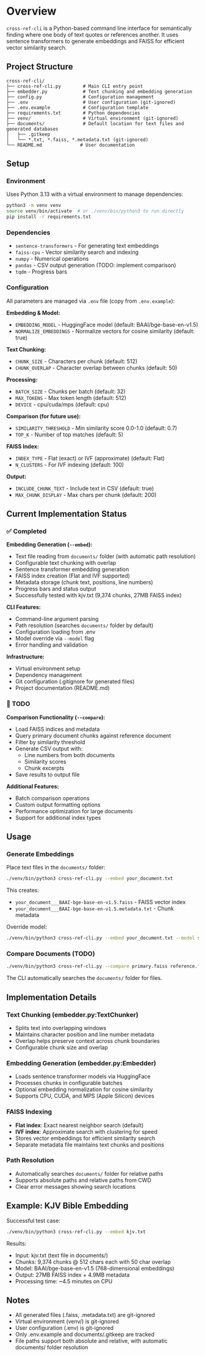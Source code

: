 # Overview

`cross-ref-cli` is a Python-based command line interface for semantically finding where one body of text quotes or references another. It uses sentence transformers to generate embeddings and FAISS for efficient vector similarity search.

## Project Structure

```
cross-ref-cli/
├── cross-ref-cli.py        # Main CLI entry point
├── embedder.py             # Text chunking and embedding generation
├── config.py               # Configuration management
├── .env                    # User configuration (git-ignored)
├── .env.example            # Configuration template
├── requirements.txt        # Python dependencies
├── venv/                   # Virtual environment (git-ignored)
├── documents/              # Default location for text files and generated databases
│   ├── .gitkeep
│   └── *.txt, *.faiss, *.metadata.txt (git-ignored)
└── README.md              # User documentation
```

## Setup

### Environment
Uses Python 3.13 with a virtual environment to manage dependencies:
```bash
python3 -m venv venv
source venv/bin/activate  # or ./venv/bin/python3 to run directly
pip install -r requirements.txt
```

### Dependencies
- `sentence-transformers` - For generating text embeddings
- `faiss-cpu` - Vector similarity search and indexing
- `numpy` - Numerical operations
- `pandas` - CSV output generation (TODO: implement comparison)
- `tqdm` - Progress bars

### Configuration
All parameters are managed via `.env` file (copy from `.env.example`):

**Embedding & Model:**
- `EMBEDDING_MODEL` - HuggingFace model (default: BAAI/bge-base-en-v1.5)
- `NORMALIZE_EMBEDDINGS` - Normalize vectors for cosine similarity (default: true)

**Text Chunking:**
- `CHUNK_SIZE` - Characters per chunk (default: 512)
- `CHUNK_OVERLAP` - Character overlap between chunks (default: 50)

**Processing:**
- `BATCH_SIZE` - Chunks per batch (default: 32)
- `MAX_TOKENS` - Max token length (default: 512)
- `DEVICE` - cpu/cuda/mps (default: cpu)

**Comparison (for future use):**
- `SIMILARITY_THRESHOLD` - Min similarity score 0.0-1.0 (default: 0.7)
- `TOP_K` - Number of top matches (default: 5)

**FAISS Index:**
- `INDEX_TYPE` - Flat (exact) or IVF (approximate) (default: Flat)
- `N_CLUSTERS` - For IVF indexing (default: 100)

**Output:**
- `INCLUDE_CHUNK_TEXT` - Include text in CSV (default: true)
- `MAX_CHUNK_DISPLAY` - Max chars per chunk (default: 200)

## Current Implementation Status

### ✅ Completed

**Embedding Generation (`--embed`):**
- Text file reading from `documents/` folder (with automatic path resolution)
- Configurable text chunking with overlap
- Sentence transformer embedding generation
- FAISS index creation (Flat and IVF supported)
- Metadata storage (chunk text, positions, line numbers)
- Progress bars and status output
- Successfully tested with kjv.txt (9,374 chunks, 27MB FAISS index)

**CLI Features:**
- Command-line argument parsing
- Path resolution (searches `documents/` folder by default)
- Configuration loading from .env
- Model override via `--model` flag
- Error handling and validation

**Infrastructure:**
- Virtual environment setup
- Dependency management
- Git configuration (.gitignore for generated files)
- Project documentation (README.md)

### 🚧 TODO

**Comparison Functionality (`--compare`):**
- Load FAISS indices and metadata
- Query primary document chunks against reference document
- Filter by similarity threshold
- Generate CSV output with:
  - Line numbers from both documents
  - Similarity scores
  - Chunk excerpts
- Save results to output file

**Additional Features:**
- Batch comparison operations
- Custom output formatting options
- Performance optimization for large documents
- Support for additional index types

## Usage

### Generate Embeddings

Place text files in the `documents/` folder:
```bash
./venv/bin/python3 cross-ref-cli.py --embed your_document.txt
```

This creates:
- `your_document___BAAI-bge-base-en-v1.5.faiss` - FAISS vector index
- `your_document___BAAI-bge-base-en-v1.5.metadata.txt` - Chunk metadata

Override model:
```bash
./venv/bin/python3 cross-ref-cli.py --embed your_document.txt --model sentence-transformers/all-MiniLM-L6-v2
```

### Compare Documents (TODO)

```bash
./venv/bin/python3 cross-ref-cli.py --compare primary.faiss reference.faiss --output results.csv
```

The CLI automatically searches the `documents/` folder for files.

## Implementation Details

### Text Chunking (embedder.py:TextChunker)
- Splits text into overlapping windows
- Maintains character position and line number metadata
- Overlap helps preserve context across chunk boundaries
- Configurable chunk size and overlap

### Embedding Generation (embedder.py:Embedder)
- Loads sentence transformer models via HuggingFace
- Processes chunks in configurable batches
- Optional embedding normalization for cosine similarity
- Supports CPU, CUDA, and MPS (Apple Silicon) devices

### FAISS Indexing
- **Flat index**: Exact nearest neighbor search (default)
- **IVF index**: Approximate search with clustering for speed
- Stores vector embeddings for efficient similarity search
- Separate metadata file maintains text chunks and positions

### Path Resolution
- Automatically searches `documents/` folder for relative paths
- Supports absolute paths and relative paths from CWD
- Clear error messages showing search locations

## Example: KJV Bible Embedding

Successful test case:
```bash
./venv/bin/python3 cross-ref-cli.py --embed kjv.txt
```

Results:
- Input: kjv.txt (text file in documents/)
- Chunks: 9,374 chunks @ 512 chars each with 50 char overlap
- Model: BAAI/bge-base-en-v1.5 (768-dimensional embeddings)
- Output: 27MB FAISS index + 4.9MB metadata
- Processing time: ~4.5 minutes on CPU

## Notes

- All generated files (.faiss, .metadata.txt) are git-ignored
- Virtual environment (venv/) is git-ignored
- User configuration (.env) is git-ignored
- Only .env.example and documents/.gitkeep are tracked
- File paths support both absolute and relative, with automatic documents/ folder resolution 